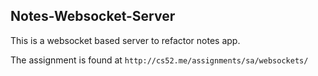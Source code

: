## Notes-Websocket-Server


This is a websocket based server to refactor notes app. 


The assignment is found at
	`http://cs52.me/assignments/sa/websockets/`
